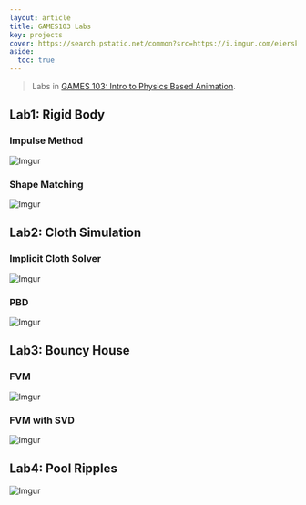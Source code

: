 ```yaml
---
layout: article
title: GAMES103 Labs
key: projects
cover: https://search.pstatic.net/common?src=https://i.imgur.com/eiersk3.gif
aside:
  toc: true
---
```


> Labs in [GAMES 103: Intro to Physics Based Animation](http://games-cn.org/games103/).
<!--more-->

## Lab1: Rigid Body

### Impulse Method

![Imgur](https://search.pstatic.net/common?src=https://i.imgur.com/eiersk3.gif)

### Shape Matching

![Imgur](https://search.pstatic.net/common?src=https://i.imgur.com/yycpK7p.gif)

## Lab2: Cloth Simulation

### Implicit Cloth Solver

![Imgur](https://search.pstatic.net/common?src=https://i.imgur.com/bExEAGl.gif)

### PBD

![Imgur](https://search.pstatic.net/common?src=https://i.imgur.com/ZDdvKYR.gif)

## Lab3: Bouncy House

### FVM

![Imgur](https://search.pstatic.net/common?src=https://i.imgur.com/e3V6VMj.gif)

### FVM with SVD

![Imgur](https://search.pstatic.net/common?src=https://i.imgur.com/okp0A1k.gif)

## Lab4: Pool Ripples

![Imgur](https://search.pstatic.net/common?src=https://i.imgur.com/InDQT1p.gif)